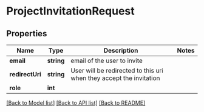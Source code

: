 # ProjectInvitationRequest

## Properties
Name | Type | Description | Notes
------------ | ------------- | ------------- | -------------
**email** | **string** | email of the user to invite | 
**redirectUri** | **string** | User will be redirected to this uri when they accept the invitation | 
**role** | **int** |  | 

[[Back to Model list]](../README.md#documentation-for-models) [[Back to API list]](../README.md#documentation-for-api-endpoints) [[Back to README]](../README.md)


